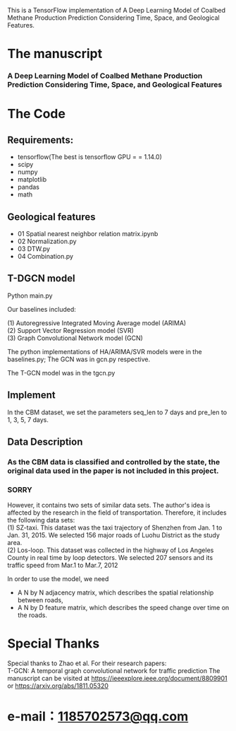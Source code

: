 This is a TensorFlow implementation of A Deep Learning Model of Coalbed Methane Production Prediction Considering Time, Space, and Geological Features.

# The manuscript
### A Deep Learning Model of Coalbed Methane Production Prediction Considering Time, Space, and Geological Features


# The Code
## Requirements:
* tensorflow(The best is tensorflow GPU = = 1.14.0)
* scipy
* numpy
* matplotlib
* pandas
* math

## Geological features
* 01 Spatial nearest neighbor relation matrix.ipynb
* 02 Normalization.py
* 03 DTW.py
* 04 Combination.py

## T-DGCN model
Python main.py

Our baselines included: <br>

(1) Autoregressive Integrated Moving Average model (ARIMA)<br>
(2) Support Vector Regression model (SVR)<br>
(3) Graph Convolutional Network model (GCN)<br>

The python implementations of HA/ARIMA/SVR models were in the baselines.py; The GCN was in gcn.py respective.

The T-GCN model was in the tgcn.py


## Implement

In the CBM dataset, we set the parameters seq_len to 7 days and pre_len to 1, 3, 5, 7 days. 

## Data Description
### As the CBM data is classified and controlled by the state, the original data used in the paper is not included in this project.
### SORRY
However, it contains two sets of similar data sets. The author's idea is affected by the research in the field of transportation. Therefore, it includes the following data sets:<br>
(1) SZ-taxi. This dataset was the taxi trajectory of Shenzhen from Jan. 1 to Jan. 31, 2015. We selected 156 major roads of Luohu District as the study area.<br>
(2) Los-loop. This dataset was collected in the highway of Los Angeles County in real time by loop detectors. We selected 207 sensors and its traffic speed from Mar.1 to Mar.7, 2012

In order to use the model, we need
* A N by N adjacency matrix, which describes the spatial relationship between roads, 
* A N by D feature matrix, which describes the speed change over time on the roads.

# Special Thanks
Special thanks to Zhao et al. For their research papers:<br>
T-GCN: A temporal graph convolutional network for traffic prediction
The manuscript can be visited at https://ieeexplore.ieee.org/document/8809901   or  https://arxiv.org/abs/1811.05320 

# e-mail：1185702573@qq.com

